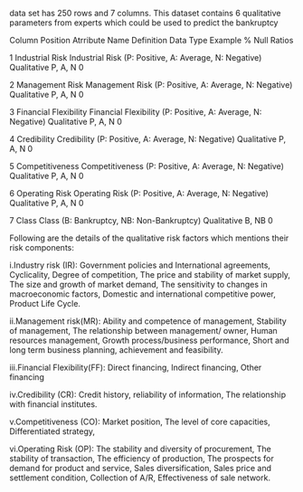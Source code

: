 data set has 250 rows and 7 columns.
This dataset contains 6 qualitative parameters from experts which could be used to predict the bankruptcy

Column   Position
Atrribute Name
Definition
Data Type
Example
% Null Ratios




1
Industrial Risk
Industrial Risk (P: Positive, A: Average, N: Negative)
Qualitative
P, A, N
0


2
Management Risk
Management Risk (P: Positive, A: Average, N: Negative)
Qualitative
P, A, N
0


3
Financial Flexibility
Financial Flexibility (P: Positive, A: Average, N: Negative)
Qualitative
P, A, N
0


4
Credibility
Credibility (P: Positive, A: Average, N: Negative)
Qualitative
P, A, N
0


5
Competitiveness
Competitiveness (P: Positive, A: Average, N: Negative)
Qualitative
P, A, N
0


6
Operating Risk
Operating Risk (P: Positive, A: Average, N: Negative)
Qualitative
P, A, N
0


7
Class
Class (B: Bankruptcy, NB: Non-Bankruptcy)
Qualitative
B, NB
0






Following are the details of the qualitative risk factors which mentions their risk components:

i.Industry risk (IR): 
    Government policies and International agreements, 
    Cyclicality, 
    Degree of competition,
    The price and stability of market supply,
    The size and growth of market demand,
    The sensitivity to changes in macroeconomic factors,
    Domestic and international competitive power, 
    Product Life Cycle.

ii.Management risk(MR): 
    Ability and competence of management, 
    Stability of management,
    The relationship between management/ owner, 
    Human resources management, 
    Growth process/business performance, 
    Short and long term business planning, 
    achievement and feasibility. 

iii.Financial Flexibility(FF): 
    Direct financing, 
    Indirect financing, 
    Other financing 

iv.Credibility (CR):
    Credit history,
    reliability of information, 
    The relationship with financial institutes.

v.Competitiveness (CO):
    Market position, 
    The level of core capacities, 
    Differentiated strategy, 

vi.Operating Risk (OP):
    The stability and diversity of procurement, 
    The stability of transaction, 
    The efficiency of production, 
    The prospects for demand for product and service, 
    Sales diversification,
    Sales price and settlement condition, 
    Collection of A/R,
    Effectiveness of sale network.